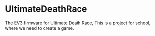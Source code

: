 # UltimateDeathRace
The EV3 firmware for Ultimate Death Race, This is a project for school, where we need to create a game.
